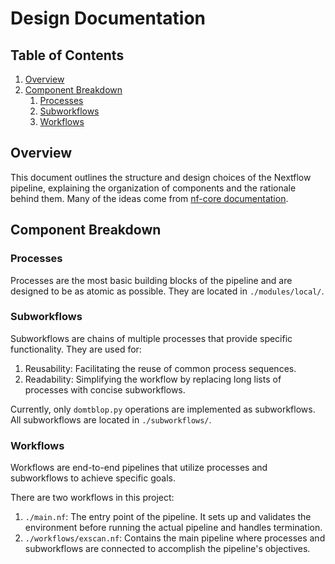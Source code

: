 # Design Documentation

## Table of Contents

1. [Overview](#overview)
2. [Component Breakdown](#component-breakdown)
    1. [Processes](#processes)
    2. [Subworkflows](#subworkflows)
    3. [Workflows](#workflows)

## Overview

This document outlines the structure and design choices of the Nextflow pipeline, explaining the organization of components and the rationale behind them. Many of the ideas come from [nf-core documentation](<https://nf-co.re/docs/usage/getting_started/terminology>).

## Component Breakdown

### Processes

Processes are the most basic building blocks of the pipeline and are designed to be as atomic as possible. They are located in `./modules/local/`.

### Subworkflows

Subworkflows are chains of multiple processes that provide specific functionality. They are used for:

1. Reusability: Facilitating the reuse of common process sequences.
2. Readability: Simplifying the workflow by replacing long lists of processes with concise subworkflows.

Currently, only `domtblop.py` operations are implemented as subworkflows. All subworkflows are located in `./subworkflows/`.


### Workflows

Workflows are end-to-end pipelines that utilize processes and subworkflows to achieve specific goals.

There are two workflows in this project:

1. `./main.nf`: The entry point of the pipeline. It sets up and validates the environment before running the actual pipeline and handles termination.
2. `./workflows/exscan.nf`: Contains the main pipeline where processes and subworkflows are connected to accomplish the pipeline's objectives.

